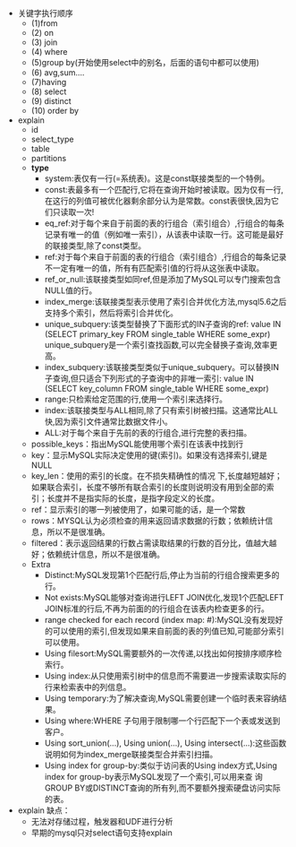 - 关键字执行顺序
	- (1)from 
	- (2) on 
	- (3) join 
	- (4) where 
	- (5)group by(开始使用select中的别名，后面的语句中都可以使用)
	- (6) avg,sum.... 
	- (7)having 
	- (8) select 
	- (9) distinct 
	- (10) order by 
- explain 
	- id
	- select_type
	- table
	- partitions
	- **type**
		- system:表仅有一行(=系统表)。这是const联接类型的一个特例。
		- const:表最多有一个匹配行,它将在查询开始时被读取。因为仅有一行,在这行的列值可被优化器剩余部分认为是常数。const表很快,因为它们只读取一次!
		- eq_ref:对于每个来自于前面的表的行组合（索引组合）,行组合的每条记录有唯一的值（例如唯一索引），从该表中读取一行。这可能是最好的联接类型,除了const类型。
		- ref:对于每个来自于前面的表的行组合（索引组合）,行组合的每条记录不一定有唯一的值，所有有匹配索引值的行将从这张表中读取。
		- ref_or_null:该联接类型如同ref,但是添加了MySQL可以专门搜索包含NULL值的行。
		- index_merge:该联接类型表示使用了索引合并优化方法,mysql5.6之后支持多个索引，然后将索引合并优化。
		- unique_subquery:该类型替换了下面形式的IN子查询的ref: value IN (SELECT primary_key FROM single_table WHERE some_expr) unique_subquery是一个索引查找函数,可以完全替换子查询,效率更高。
		- index_subquery:该联接类型类似于unique_subquery。可以替换IN子查询,但只适合下列形式的子查询中的非唯一索引: value IN (SELECT key_column FROM single_table WHERE some_expr)
		- range:只检索给定范围的行,使用一个索引来选择行。
		- index:该联接类型与ALL相同,除了只有索引树被扫描。这通常比ALL快,因为索引文件通常比数据文件小。
		- ALL:对于每个来自于先前的表的行组合,进行完整的表扫描。
	- possible_keys：指出MySQL能使用哪个索引在该表中找到行
	- key：显示MySQL实际决定使用的键(索引)。如果没有选择索引,键是NULL 
	- key_len：使用的索引的长度。在不损失精确性的情况 下,长度越短越好；如果联合索引，长度不够所有联合索引的长度则说明没有用到全部的索引；长度并不是指实际的长度，是指字段定义的长度。
	- ref：显示索引的哪一列被使用了，如果可能的话，是一个常数
	- rows：MYSQL认为必须检查的用来返回请求数据的行数；依赖统计信息，所以不是很准确。
	- filtered：表示返回结果的行数占需读取结果的行数的百分比，值越大越好；依赖统计信息，所以不是很准确。
	- Extra
		- Distinct:MySQL发现第1个匹配行后,停止为当前的行组合搜索更多的行。
		- Not exists:MySQL能够对查询进行LEFT JOIN优化,发现1个匹配LEFT JOIN标准的行后,不再为前面的的行组合在该表内检查更多的行。
		- range checked for each record (index map: #):MySQL没有发现好的可以使用的索引,但发现如果来自前面的表的列值已知,可能部分索引可以使用。
		- Using filesort:MySQL需要额外的一次传递,以找出如何按排序顺序检索行。
		- Using index:从只使用索引树中的信息而不需要进一步搜索读取实际的行来检索表中的列信息。
		- Using temporary:为了解决查询,MySQL需要创建一个临时表来容纳结果。
		- Using where:WHERE 子句用于限制哪一个行匹配下一个表或发送到客户。
		- Using sort_union(...), Using union(...), Using intersect(...):这些函数说明如何为index_merge联接类型合并索引扫描。
		- Using index for group-by:类似于访问表的Using index方式,Using index for group-by表示MySQL发现了一个索引,可以用来查 询GROUP BY或DISTINCT查询的所有列,而不要额外搜索硬盘访问实际的表。
- explain 缺点：
	- 无法对存储过程，触发器和UDF进行分析
	- 早期的mysql只对select语句支持explain  
